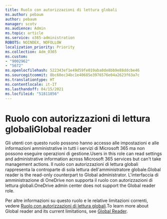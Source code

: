 ```yaml
---
title: Ruolo con autorizzazioni di lettura globali
ms.author: pebaum
author: pebaum
manager: scotv
ms.audience: Admin
ms.topic: article
ms.service: o365-administration
ROBOTS: NOINDEX, NOFOLLOW
localization_priority: Priority
ms.collection: Adm_O365
ms.custom:
- "9002962"
- "5672"
ms.openlocfilehash: 522343ef1e49d59fe019aba8de8bb9e88ddcbe46
ms.sourcegitcommit: 8bc60ec34bc1e40685e3976576e04a2623f63a7c
ms.translationtype: HT
ms.contentlocale: it-IT
ms.lasthandoff: 04/15/2021
ms.locfileid: "51811856"
---
```

# <a name="global-reader"></a><span data-ttu-id="7f2e2-102">Ruolo con autorizzazioni di lettura globali</span><span class="sxs-lookup"><span data-stu-id="7f2e2-102">Global reader</span></span>

<span data-ttu-id="7f2e2-103">Gli utenti con questo ruolo possono hanno accesso alle impostazioni e alle informazioni amministrative in tutti i servizi di Microsoft 365 ma non possono eseguire operazioni di gestione.</span><span class="sxs-lookup"><span data-stu-id="7f2e2-103">Users in this role can read settings and administrative information across Microsoft 365 services but can't take management actions.</span></span> <span data-ttu-id="7f2e2-104">Il ruolo con autorizzazioni di lettura globali rappresenta la controparte di sola lettura dell'amministratore globale.</span><span class="sxs-lookup"><span data-stu-id="7f2e2-104">Global reader is the read-only counterpart to Global administrator.</span></span>
<span data-ttu-id="7f2e2-105">L'interfaccia di amministrazione di OneDrive non supporta il ruolo con autorizzazioni di lettura globali.</span><span class="sxs-lookup"><span data-stu-id="7f2e2-105">OneDrive admin center does not support the Global reader role.</span></span>

<span data-ttu-id="7f2e2-106">Per altre informazioni su questo ruolo e le relative limitazioni correnti, vedere [Ruolo con autorizzazioni di lettura globali](https://docs.microsoft.com/azure/active-directory/users-groups-roles/directory-assign-admin-roles#global-reader).</span><span class="sxs-lookup"><span data-stu-id="7f2e2-106">To learn more about Global reader and its current limitations, see [Global Reader](https://docs.microsoft.com/azure/active-directory/users-groups-roles/directory-assign-admin-roles#global-reader).</span></span>
